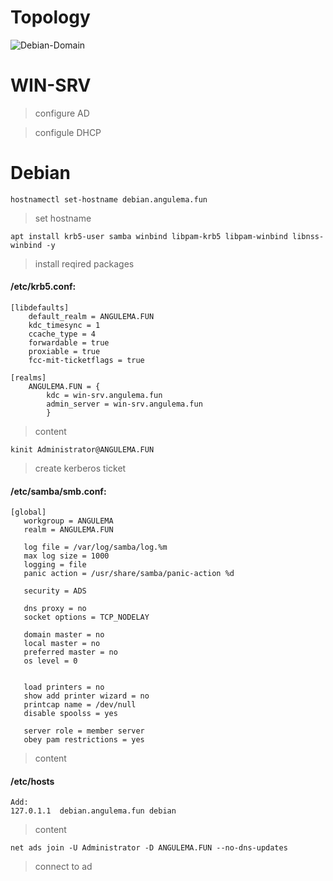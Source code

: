 # Topology 
![Debian-Domain](https://user-images.githubusercontent.com/62337797/140346203-f558fad1-5d00-46c7-8bf0-05c6606fb69d.png)
# WIN-SRV 

> configure AD

> configule DHCP

# Debian
```
hostnamectl set-hostname debian.angulema.fun
```
> set hostname 
```
apt install krb5-user samba winbind libpam-krb5 libpam-winbind libnss-winbind -y
```
> install reqired packages

#### /etc/krb5.conf:

```
[libdefaults]
	default_realm = ANGULEMA.FUN
	kdc_timesync = 1
	ccache_type = 4
	forwardable = true
	proxiable = true
	fcc-mit-ticketflags = true

[realms]
	ANGULEMA.FUN = {
		kdc = win-srv.angulema.fun
		admin_server = win-srv.angulema.fun
		}

```
> content 
```
kinit Administrator@ANGULEMA.FUN
```
> create kerberos ticket
#### /etc/samba/smb.conf:
```
[global]
   workgroup = ANGULEMA
   realm = ANGULEMA.FUN
   
   log file = /var/log/samba/log.%m
   max log size = 1000
   logging = file
   panic action = /usr/share/samba/panic-action %d

   security = ADS

   dns proxy = no 
   socket options = TCP_NODELAY

   domain master = no
   local master = no
   preferred master = no
   os level = 0


   load printers = no
   show add printer wizard = no
   printcap name = /dev/null
   disable spoolss = yes

   server role = member server
   obey pam restrictions = yes
```
> content

#### /etc/hosts
```
Add:
127.0.1.1  debian.angulema.fun debian
```
> content
```
net ads join -U Administrator -D ANGULEMA.FUN --no-dns-updates
```
> connect to ad 

